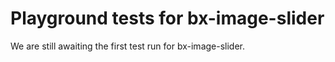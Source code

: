 # Playground tests for bx-image-slider
We are still awaiting the first test run for bx-image-slider.
